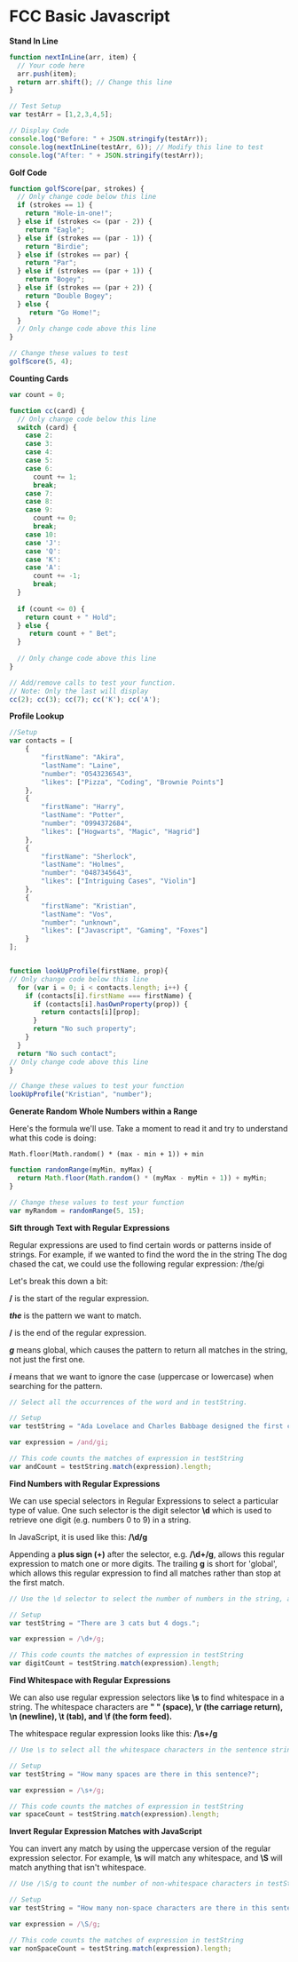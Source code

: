 # FCC Basic Javascript

**Stand In Line**

```javascript
function nextInLine(arr, item) {
  // Your code here
  arr.push(item);
  return arr.shift(); // Change this line
}

// Test Setup
var testArr = [1,2,3,4,5];

// Display Code
console.log("Before: " + JSON.stringify(testArr));
console.log(nextInLine(testArr, 6)); // Modify this line to test
console.log("After: " + JSON.stringify(testArr));
```



**Golf Code**

```javascript
function golfScore(par, strokes) {
  // Only change code below this line
  if (strokes == 1) {
    return "Hole-in-one!";
  } else if (strokes <= (par - 2)) {
    return "Eagle";
  } else if (strokes == (par - 1)) {
    return "Birdie";
  } else if (strokes == par) {
    return "Par";
  } else if (strokes == (par + 1)) {
    return "Bogey";
  } else if (strokes == (par + 2)) {
    return "Double Bogey";
  } else {
     return "Go Home!";
  }
  // Only change code above this line
}

// Change these values to test
golfScore(5, 4);
```



**Counting Cards**

```javascript
var count = 0;

function cc(card) {
  // Only change code below this line
  switch (card) {
    case 2:
    case 3:
    case 4:
    case 5:
    case 6:
      count += 1;
      break;
    case 7:
    case 8:
    case 9:
      count += 0;
      break;
    case 10:
    case 'J':
    case 'Q':
    case 'K':
    case 'A':
      count += -1;
      break;
  }
  
  if (count <= 0) {
    return count + " Hold";
  } else {
     return count + " Bet";
  } 
 
  // Only change code above this line
}

// Add/remove calls to test your function.
// Note: Only the last will display
cc(2); cc(3); cc(7); cc('K'); cc('A');
```



**Profile Lookup**

```javascript
//Setup
var contacts = [
    {
        "firstName": "Akira",
        "lastName": "Laine",
        "number": "0543236543",
        "likes": ["Pizza", "Coding", "Brownie Points"]
    },
    {
        "firstName": "Harry",
        "lastName": "Potter",
        "number": "0994372684",
        "likes": ["Hogwarts", "Magic", "Hagrid"]
    },
    {
        "firstName": "Sherlock",
        "lastName": "Holmes",
        "number": "0487345643",
        "likes": ["Intriguing Cases", "Violin"]
    },
    {
        "firstName": "Kristian",
        "lastName": "Vos",
        "number": "unknown",
        "likes": ["Javascript", "Gaming", "Foxes"]
    }
];


function lookUpProfile(firstName, prop){
// Only change code below this line
  for (var i = 0; i < contacts.length; i++) {
    if (contacts[i].firstName === firstName) {
      if (contacts[i].hasOwnProperty(prop)) {
        return contacts[i][prop];
      }
      return "No such property";
    }
  }  
  return "No such contact";
// Only change code above this line
}

// Change these values to test your function
lookUpProfile("Kristian", "number");
```



**Generate Random Whole Numbers within a Range**

Here's the formula we'll use. Take a moment to read it and try to understand what this code is doing:

```
Math.floor(Math.random() * (max - min + 1)) + min
```

```javascript
function randomRange(myMin, myMax) {
  return Math.floor(Math.random() * (myMax - myMin + 1)) + myMin;
}

// Change these values to test your function
var myRandom = randomRange(5, 15);
```



**Sift through Text with Regular Expressions**

Regular expressions are used to find certain words or patterns inside of strings. For example, if we wanted to find the word the in the string The dog chased the cat, we could use the following regular expression: /the/gi

Let's break this down a bit:

**/** is the start of the regular expression.

***the*** is the pattern we want to match.

**/** is the end of the regular expression.

***g*** means global, which causes the pattern to return all matches in the string, not just the first one.

***i*** means that we want to ignore the case (uppercase or lowercase) when searching for the pattern.



```javascript
// Select all the occurrences of the word and in testString.

// Setup
var testString = "Ada Lovelace and Charles Babbage designed the first computer and the software that would have run on it.";

var expression = /and/gi;

// This code counts the matches of expression in testString
var andCount = testString.match(expression).length;

```



**Find Numbers with Regular Expressions**

We can use special selectors in Regular Expressions to select a particular type of value. One such selector is the digit selector **\d** which is used to retrieve one digit (e.g. numbers 0 to 9) in a string.

In JavaScript, it is used like this: **/\d/g**

Appending a **plus sign (+)** after the selector, e.g. **/\d+/g**, allows this regular expression to match one or more digits. The trailing **g** is short for 'global', which allows this regular expression to find all matches rather than stop at the first match.

```javascript
// Use the \d selector to select the number of numbers in the string, allowing for the possibility of one or more digit.

// Setup
var testString = "There are 3 cats but 4 dogs.";

var expression = /\d+/g;

// This code counts the matches of expression in testString
var digitCount = testString.match(expression).length;
```



**Find Whitespace with Regular Expressions**

We can also use regular expression selectors like **\s** to find whitespace in a string. The whitespace characters are **" " (space), \r (the carriage return), \n (newline), \t (tab), and \f (the form feed).**

The whitespace regular expression looks like this: **/\s+/g**

```javascript
// Use \s to select all the whitespace characters in the sentence string.

// Setup
var testString = "How many spaces are there in this sentence?";

var expression = /\s+/g;

// This code counts the matches of expression in testString
var spaceCount = testString.match(expression).length;
```



**Invert Regular Expression Matches with JavaScript**

You can invert any match by using the uppercase version of the regular expression selector. For example, **\s** will match any whitespace, and **\S** will match anything that isn't whitespace.

```javascript
// Use /\S/g to count the number of non-whitespace characters in testString

// Setup
var testString = "How many non-space characters are there in this sentence?";

var expression = /\S/g;

// This code counts the matches of expression in testString
var nonSpaceCount = testString.match(expression).length;
```











